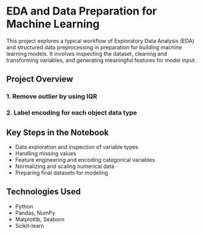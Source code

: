 # EDA and Data Preparation for Machine Learning

This project explores a typical workflow of Exploratory Data Analysis (EDA) and structured data preprocessing in preparation for building machine learning models. It involves inspecting the dataset, cleaning and transforming variables, and generating meaningful features for model input.

## Project Overview

### 1. Remove outlier by using IQR  
### 2. Label encoding for each object data type

## Key Steps in the Notebook

- Data exploration and inspection of variable types  
- Handling missing values  
- Feature engineering and encoding categorical variables  
- Normalizing and scaling numerical data  
- Preparing final datasets for modeling

## Technologies Used

- Python  
- Pandas, NumPy  
- Matplotlib, Seaborn  
- Scikit-learn
